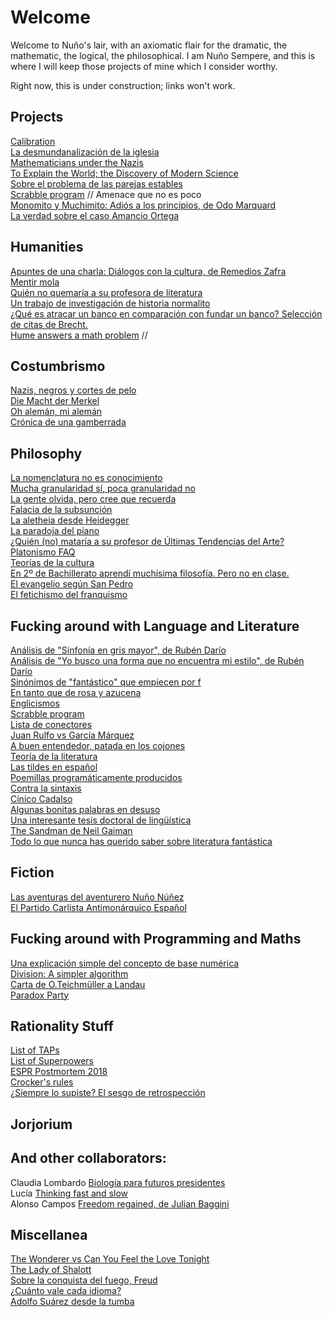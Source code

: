 # Welcome

Welcome to Nuño's lair, with an axiomatic flair for the dramatic, the mathematic, the logical, the philosophical.
I am Nuño Sempere, and this is where I will keep those projects of mine which I consider worthy. 

Right now, this is under construction; links won't work.

## Projects
[Calibration](https://nunosempere.github.io/calibration/)  
[La desmundanalización de la iglesia](projects/catholic-church.md)  
[Mathematicians under the Nazis]()  
[To Explain the World; the Discovery of Modern Science]()  
[Sobre el problema de las parejas estables]()  
[Scrabble program]() // Amenace que no es poco  
[Monomito y Muchimito: Adiós a los principios, de Odo Marquard]()  
[La verdad sobre el caso Amancio Ortega]()

## Humanities
[Apuntes de una charla: Diálogos con la cultura, de Remedios Zafra]()  
[Mentir mola]()  
[Quién no quemaría a su profesora de literatura]()  
[Un trabajo de investigación de historia normalito]()  
[¿Qué es atracar un banco en comparación con fundar un banco? Selección de citas de Brecht.]()  
[Hume answers a math problem]() //  

## Costumbrismo  
[Nazis, negros y cortes de pelo]()  
[Die Macht der Merkel]()  
[Oh alemán, mi alemán]()  
[Crónica de una gamberrada]()  

## Philosophy  
[La nomenclatura no es conocimiento]()  
[Mucha granularidad sí, poca granularidad no]()  
[La gente olvida, pero cree que recuerda]()  
[Falacia de la subsunción]()  
[La aletheia desde Heidegger]()  
[La paradoja del piano]()  
[¿Quién (no) mataría a su profesor de Últimas Tendencias del Arte?]()  
[Platonismo FAQ]()  
[Teorías de la cultura]()  
[En 2º de Bachillerato aprendí muchísima filosofía. Pero no en clase.]()  
[El evangelio según San Pedro]()  
[El fetichismo del franquismo]()  

## Fucking around with Language and Literature  
[Análisis de "Sinfonía en gris mayor", de Rubén Darío]()  
[Análisis de "Yo busco una forma que no encuentra mi estilo", de Rubén Darío]()  
[Sinónimos de "fantástico" que empiecen por f]()  
[En tanto que de rosa y azucena]()  
[Englicismos]()  
[Scrabble program]()  
[Lista de conectores]()  
[Juan Rulfo vs García Márquez]()  
[A buen entendedor, patada en los cojones]()  
[Teoría de la literatura]()  
[Las tildes en español]()  
[Poemillas programáticamente producidos]()  
[Contra la sintaxis]()  
[Cínico Cadalso]()  
[Algunas bonitas palabras en desuso]()  
[Una interesante tesis doctoral de lingüística]()  
[The Sandman de Neil Gaiman]()  
[Todo lo que nunca has querido saber sobre literatura fantástica]()  

## Fiction  
[Las aventuras del aventurero Nuño Núñez]()  
[El Partido Carlista Antimonárquico Español]()  

## Fucking around with Programming and Maths  
[Una explicación simple del concepto de base numérica]()  
[Division: A simpler algorithm]()  
[Carta de O.Teichmüller a Landau]()  
[Paradox Party]()  

## Rationality Stuff

[List of TAPs]()  
[List of Superpowers]()  
[ESPR Postmortem 2018]()  
[Crocker's rules]()  
[¿Siempre lo supiste? El sesgo de retrospección]()  

## Jorjorium

## And other collaborators:
Claudia Lombardo [Biología para futuros presidentes]()  
Lucía  [Thinking fast and slow]()  
Alonso Campos [Freedom regained, de Julian Baggini]()  

## Miscellanea
[The Wonderer vs Can You Feel the Love Tonight]()  
[The Lady of Shalott]()  
[Sobre la conquista del fuego, Freud]()  
[¿Cuánto vale cada idioma?]()  
[Adolfo Suárez desde la tumba]()  
